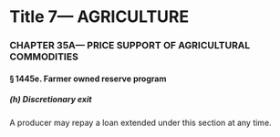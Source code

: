 
# Title 7— AGRICULTURE
### CHAPTER 35A— PRICE SUPPORT OF AGRICULTURAL COMMODITIES
#### § 1445e. Farmer owned reserve program
##### (h) Discretionary exit

A producer may repay a loan extended under this section at any time.
